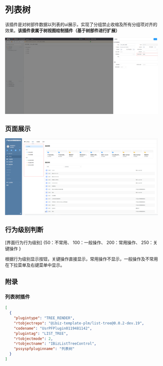 # 列表树

该插件是对树部件数据以列表的ui展示，实现了分组禁止收缩及所有分组项对齐的效果。**该插件隶属于树视图绘制插件（基于树部件进行扩展）**

![插件配置位置](./public/assets/images/plugin-config-location.png)

## 页面展示

![场景](./public/assets/images/scene.png)

## 行为级别判断

[界面行为行为级别] {50：不常用、 100：一般操作、 200：常用操作、 250：关键操作 }

根据行为级别显示按钮，关键操作直接显示，常用操作不显示，一般操作及不常用在下拉菜单及右键菜单中显示。

## 附录

### 列表树插件

```json
[
  {
    "plugintype": "TREE_RENDER",
    "rtobjectrepo": "@ibiz-template-plm/list-tree@0.0.2-dev.19",
    "codename": "UsrPFPlugin0119481142",
    "plugintag": "LIST_TREE",
    "rtobjectmode": 2,
    "rtobjectname": "IBizListTreeControl",
    "pssyspfpluginname": "列表树"
  }
]
```
